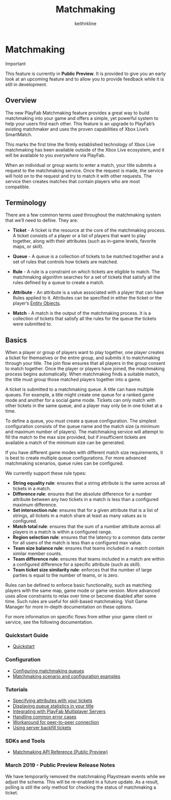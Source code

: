 ﻿---
title: Matchmaking
author: keithrkline
description: Matchmaking overview
ms.author: multiplayer
ms.date: 03/15/2019
ms.topic: article
ms.prod: playfab
keywords: playfab, multiplayer, servers
ms.localizationpriority: medium
---

# Matchmaking

> [!IMPORTANT] 
> This feature is currently in **Public Preview**. It is provided to give you an early look at an upcoming feature and to allow you to provide feedback while it is still in development.  

## Overview

The new PlayFab Matchmaking feature provides a great way to build matchmaking
into your game and offers a simple, yet powerful system to help your users find
each other. This feature is an upgrade to PlayFab’s existing matchmaker and uses
the proven capabilities of Xbox Live’s SmartMatch.

This marks the first
time the firmly established technology of Xbox Live matchmaking has been
available outside of the Xbox Live ecosystem, and it will be available to you
*everywhere* via PlayFab.

When an individual or group wants to enter a match, your title submits a request
to the matchmaking service. Once the request is made, the service will hold on
to the request and try to match it with other requests. The service then creates
matches that contain players who are most compatible.

## Terminology

There are a few common terms used throughout the matchmaking system that we’ll
need to define. They are:

+ **Ticket** - A ticket is the resource at the core of the matchmaking process.
  A ticket consists of a player or a list of players that want to play together,
  along with their attributes (such as in-game levels, favorite maps, or skill).
+ **Queue** - A queue is a collection of tickets to be matched together and a
  set of rules that controls how tickets are matched.
+ **Rule** - A rule is a constraint on which tickets are eligible to match. The
  matchmaking algorithm searches for a set of tickets that satisfy all the rules
  defined by a queue to create a match.
+ **Attribute** - An attribute is a value associated with a player that can have
  Rules applied to it. Attributes can be specified in either the ticket or the
  player’s [Entity Objects](../../data/playerdata/entity-objects.md).

+ **Match** - A match is the output of the matchmaking process. It is a
  collection of tickets that satisfy all the rules for the queue the tickets
  were submitted to.

## Basics

When a player or group of players want to play together, one player creates a
ticket for themselves or the entire group, and submits it to matchmaking through
your title. The join flow ensures that all players in the group consent to
match together. Once the player or players have joined, the matchmaking process
begins automatically. When matchmaking finds a suitable match, the title must
group those matched players together into a game.

A ticket is submitted to a matchmaking queue. A title can have multiple queues.
For example, a title might create one queue for a ranked game mode and another
for a social game mode. Tickets can only match with other tickets in the same
queue, and a player may only be in one ticket at a time.

To define a queue, you must create a queue configuration. The simplest
configuration consists of the queue name and the match size (a minimum and
maximum number of players). The matchmaking service will attempt to fill the
match to the max size provided, but if insufficient tickets are available a
match of the minimum size can be generated.

If you have different game modes
with different match size requirements, it is best to create multiple queue
configurations. For more advanced matchmaking scenarios, queue rules can be
configured.

We currently support these rule types:

+ **String equality rule**: ensures that a string attribute is the same across
  all tickets in a match.
+ **Difference rule**: ensures that the absolute difference for a number
  attribute between any two tickets in a match is less than a configured maximum
  difference.
+ **Set intersection rule**: ensures that for a given attribute that is a list
  of strings, all tickets in a match share at least as many values as is
  configured.
+ **Match total rule**: ensures that the sum of a number attribute across all
  players in a match is within a configured range.
+ **Region selection rule**: ensures that the latency to a common data center
  for all users of the match is less than a configured max value.
+ **Team size balance rule**: ensures that teams included in a match contain
  similar member counts.
+ **Team difference rule**: ensures that teams included in a match are within a
  configured difference for a specific attribute (such as skill).
+ **Team ticket size similarity rule**: enforces that the number of large
  parties is equal to the number of teams, or is zero.

Rules can be defined to enforce basic functionality, such as matching players
with the same map, game mode or game version. More advanced uses allow
constraints to relax over time or become disabled after some time. Such rules
are useful for skill-based matchmaking. Visit Game Manager for more in-depth
documentation on these options.

For more information on specific flows from either your game client or service,
see the following documentation.  

### Quickstart Guide
+ [Quickstart](quickstart.md)

### Configuration
+ [Configuring matchmaking queues](config-queues.md)
+ [Matchmaking scenario and configuration examples](config-examples.md)

### Tutorials
+ [Specifying attributes with your tickets](ticket-attributes.md)
+ [Displaying queue statistics in your title](display-statistics.md)
+ [Integrating with PlayFab Multiplayer Servers](multiplayer-servers.md)
+ [Handling common error cases](error-cases.md)
+ [Workaround for peer-to-peer connection](peer-to-peer.md)
+ [Using server backfill tickets](backfill-tickets.md)

### SDKs and Tools
+ [Matchmaking API Reference (Public Preview)](xref:titleid.playfabapi.com.multiplayer.matchmaking)
<!-- + [Matchmaking Admin API Reference (Public Preview)](xref:titleid.playfabapi.com.multiplayer.matchmakingadmin) -->

### March 2019 - Public Preview Release Notes

We have temporarily removed the matchmaking Playstream events while we adjust
the schema. This will be re-enabled in a future update. As a result, polling is
still the only method for checking the status of matchmaking a ticket.
